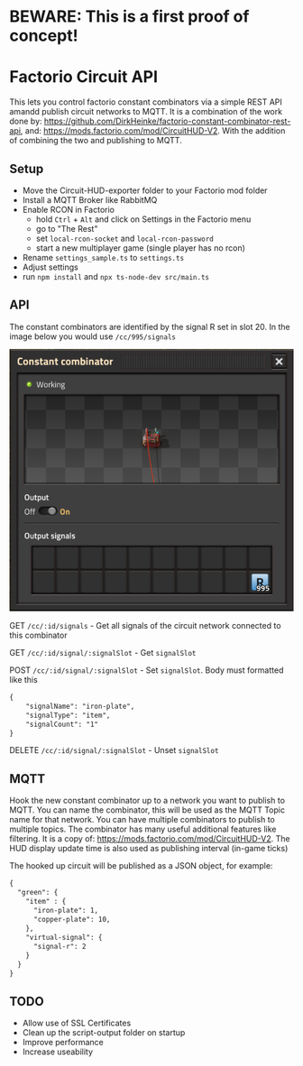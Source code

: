 # BEWARE: This is a first proof of concept!

# Factorio Circuit API

This lets you control factorio constant combinators via a simple REST API amandd publish circuit networks to MQTT.
It is a combination of the work done by: https://github.com/DirkHeinke/factorio-constant-combinator-rest-api,
and: https://mods.factorio.com/mod/CircuitHUD-V2. With the addition of combining the two and publishing to MQTT.

## Setup

- Move the Circuit-HUD-exporter folder to your Factorio mod folder
- Install a MQTT Broker like RabbitMQ
- Enable RCON in Factorio
  - hold `Ctrl` + `Alt` and click on Settings in the Factorio menu
  - go to "The Rest"
  - set `local-rcon-socket` and `local-rcon-password`
  - start a new multiplayer game (single player has no rcon)
- Rename `settings_sample.ts` to `settings.ts`
- Adjust settings
- run `npm install` and `npx ts-node-dev src/main.ts `

## API

The constant combinators are identified by the signal R set in slot 20. In the image below you would use `/cc/995/signals`

![Constant Combinator with id R01](/doc/img/cc_r01.png)

GET `/cc/:id/signals` - Get all signals of the circuit network connected to this combinator

GET `/cc/:id/signal/:signalSlot` - Get `signalSlot`

POST `/cc/:id/signal/:signalSlot` - Set `signalSlot`. Body must formatted like this

```
{
    "signalName": "iron-plate",
    "signalType": "item",
    "signalCount": "1"
}
```

DELETE `/cc/:id/signal/:signalSlot` - Unset `signalSlot`

## MQTT

Hook the new constant combinator up to a network you want to publish to MQTT. You can name the combinator, this will be used as the MQTT Topic name for that network. You can have multiple combinators to publish to multiple topics. The combinator has many useful additional features like filtering. It is a copy of: https://mods.factorio.com/mod/CircuitHUD-V2.
The HUD display update time is also used as publishing interval (in-game ticks)

The hooked up circuit will be published as a JSON object, for example:

```
{
  "green": {
    "item" : {
      "iron-plate": 1,
      "copper-plate": 10,
    },
    "virtual-signal": {
      "signal-r": 2
    }
  }
}

```

## TODO

- Allow use of SSL Certificates
- Clean up the script-output folder on startup
- Improve performance
- Increase useability 